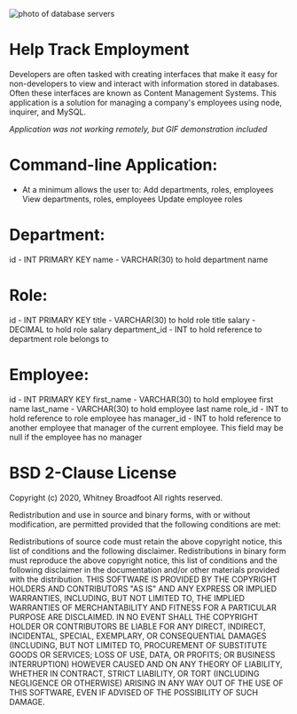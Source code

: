 ![photo of database servers](https://user-images.githubusercontent.com/55456375/76482963-62839680-63db-11ea-8dc0-35b92c5c0b18.png)

# Help Track Employment

Developers are often tasked with creating interfaces that make it easy for non-developers to view and interact with information stored in databases. Often these interfaces are known as Content Management Systems. 
This application is a solution for managing a company's employees using node, inquirer, and MySQL.

*Application was not working remotely, but GIF demonstration included* 

# Command-line Application:
* At a minimum allows the user to:
Add departments, roles, employees
View departments, roles, employees
Update employee roles

# Department:
id - INT PRIMARY KEY
name - VARCHAR(30) to hold department name

# Role:
id - INT PRIMARY KEY
title -  VARCHAR(30) to hold role title
salary -  DECIMAL to hold role salary
department_id -  INT to hold reference to department role belongs to

# Employee:
id - INT PRIMARY KEY
first_name - VARCHAR(30) to hold employee first name
last_name - VARCHAR(30) to hold employee last name
role_id - INT to hold reference to role employee has
manager_id - INT to hold reference to another employee that manager of the current employee. This field may be null if the employee has no manager

# BSD 2-Clause License
Copyright (c) 2020, Whitney Broadfoot All rights reserved.

Redistribution and use in source and binary forms, with or without modification, are permitted provided that the following conditions are met:

Redistributions of source code must retain the above copyright notice, this list of conditions and the following disclaimer. Redistributions in binary form must reproduce the above copyright notice, this list of conditions and the following disclaimer in the documentation and/or other materials provided with the distribution. THIS SOFTWARE IS PROVIDED BY THE COPYRIGHT HOLDERS AND CONTRIBUTORS "AS IS" AND ANY EXPRESS OR IMPLIED WARRANTIES, INCLUDING, BUT NOT LIMITED TO, THE IMPLIED WARRANTIES OF MERCHANTABILITY AND FITNESS FOR A PARTICULAR PURPOSE ARE DISCLAIMED. IN NO EVENT SHALL THE COPYRIGHT HOLDER OR CONTRIBUTORS BE LIABLE FOR ANY DIRECT, INDIRECT, INCIDENTAL, SPECIAL, EXEMPLARY, OR CONSEQUENTIAL DAMAGES (INCLUDING, BUT NOT LIMITED TO, PROCUREMENT OF SUBSTITUTE GOODS OR SERVICES; LOSS OF USE, DATA, OR PROFITS; OR BUSINESS INTERRUPTION) HOWEVER CAUSED AND ON ANY THEORY OF LIABILITY, WHETHER IN CONTRACT, STRICT LIABILITY, OR TORT (INCLUDING NEGLIGENCE OR OTHERWISE) ARISING IN ANY WAY OUT OF THE USE OF THIS SOFTWARE, EVEN IF ADVISED OF THE POSSIBILITY OF SUCH DAMAGE.

